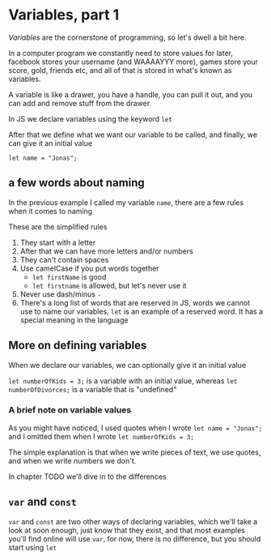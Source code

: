 # Variables, part 1
_Variables_ are the cornerstone of programming, so let's dwell a bit here.

In a computer program we constantly need to store values for later, facebook stores your username (and WAAAAYYY more), games store your score, gold, friends etc, and all of that
is stored in what's known as variables.

A variable is like a drawer, you have a handle, you can pull it out, and you can add and remove stuff from the drawer.

In JS we declare variables using the keyword `let`

After that we define what we want our variable to be called, and finally, we can give it an initial value

`let name = "Jonas";`
## a few words about naming
In the previous example I called my variable `name`, there are a few rules when it comes to naming

These are the simplified rules

1. They start with a letter
2. After that we can have more letters and/or numbers
3. They can't contain spaces
4. Use camelCase if you put words together
    * `let firstName` is good
    * `let firstname` is allowed, but let's never use it
5. Never use dash/minus `-`
6. There's a long list of words that are reserved in JS, words we cannot use to name our variables, `let` is an example of a reserved word. It has a special meaning in the language

## More on defining variables
When we declare our variables, we can optionally give it an initial value

`let numberOfKids = 3;` is a variable with an initial value, whereas `let numberOfDivorces;` is a variable that is "undefined"

### A brief note on variable values
As you might have noticed, I used quotes when I wrote `let name = "Jonas";` and I omitted them when I wrote `let numberOfKids = 3;`

The simple explanation is that when we write pieces of text, we use quotes, and when we write numbers we don't.

In chapter TODO we'll dive in to the differences

## `var` and `const`
`var` and `const` are two other ways of declaring variables, which we'll take a look at soon enough, just know that they exist, and that most examples you'll find online will use `var`, for now, there is no difference, but you should start using `let`